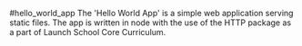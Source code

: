 #hello_world_app
The 'Hello World App' is a simple web application serving static files. The app is written in node with the use of the HTTP package as a part of Launch School Core Curriculum.
